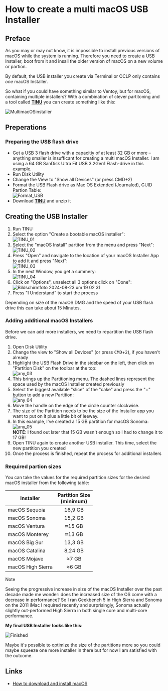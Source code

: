 # How to create a multi macOS USB Installer

## Preface 

As you may or may not know, it is impossible to install previous versions of macOS while the system is running. Therefore you need to create a USB Installer, boot from it and insall the older version of macOS on a new volume or partion. 

By default, the USB installer you create via Terminal or OCLP only contains *one* macOS Installer.

So what if you could have something similar to Ventoy, but for macOS, containing multiple installers? With a combination of clever partitoning and a tool called [**TINU**](https://github.com/ITzTravelInTime/TINU) you can create something like this:

![MultimacOSinstaller](https://github.com/user-attachments/assets/c9b28c7e-7507-443b-867f-12f3ae9ef24a)

## Preperations

### Preparing the USB flash drive

- Get a USB 3 flash drive with a capacitiy of at least 32 GB or more – anything smaller is insufficant for creating a multi macOS Installer. I am using a 64 GB SanDisk Ultra Fit USB 3.2Gen1 Flash-drive in this example.
- Run Disk Utility
- Change the View to "Show all Devices" (or press CMD+2)
- Format the USB Flash drive as Mac OS Extended (Journaled), GUID Partion Table:<br>![Format_USB](https://github.com/user-attachments/assets/57804ad3-53b9-4883-8165-f7d9e223e104)
- Download [**TINU**](https://github.com/ITzTravelInTime/TINU) and unzip it

## Creating the USB Installer

1. Run TINU
2. Select the option "Create a bootable macOS installer":<br>![TINU_01](https://github.com/user-attachments/assets/b54e78c8-f557-4f42-9f74-d6ace1918282)
3. Select the "macOS Install" partiton from the menu and press "Next":<br>![TINU_02](https://github.com/user-attachments/assets/10b03691-7602-4c04-88e2-2c4aadbca86c)
4. Press "Open" and navigate to the location of your macOS Installer App to add it and press "Next":<br>![TINU_03](https://github.com/user-attachments/assets/accf3e39-439b-4627-8787-35ac28317723)
5. In the next Window, you get a summery:<br>![TINU_04](https://github.com/user-attachments/assets/55e99ca4-f13d-497e-ba53-69be14589fde)
6. Click on "Options", unselect all 3 options click on "Done":<br>![Bildschirmfoto 2024-08-23 um 19 02 31](https://github.com/user-attachments/assets/c8177bfa-2470-467d-a2d0-88645948ee7a)
7. Press "I Understand" to start the process

Depending on size of the macOS DMG and the speed of your USB flash drive this can take about 15 Minutes.

### Adding additional macOS Installers

Before we can add more installers, we need to repartition the USB flash drive. 

1. Open Disk Utility
2. Change the view to "Show all Devices" (or press <kbd>CMD</kbd>+<kbd>2</kbd>), if you haven't already
3. Highlight the USB Flash Drive in the sidebar on the left, then click on "Partition Disk" on the toolbar at the top:<br>![any_03](https://github.com/user-attachments/assets/4e43bfe5-b290-4665-bd42-e984ef00c3b7)
4. This brings up the Partitioning menu. The dashed lines represent the space used by the macOS Installer created previously
5. Select the biggest available "slice" of the "cake" and press the "+" button to add a new Partition:<br>![any_04](https://github.com/user-attachments/assets/41263cad-8618-4c0c-90c7-c67e925c120c)
6. Move the handle on the edge of the circle counter clockwise.
7. The size of the Partition needs to be the size of the Installer app you want to put on it plus a little bit of leeway.
8. In this example, I've created a 15 GB partition for macOS Sonoma:<br>![any_05](https://github.com/user-attachments/assets/d2fe99ea-96a9-445f-bb02-41764fc2e88d)<br> **NOTE**: I found out later that 15 GB wasn't enough so I had to change it to 17 GB!
10. Open TINU again to create another USB installer. This time, select the new partition you created
11. Once the process is finished, repeat the process for additional installers

### Required partion sizes

You can take the values for the required partition sizes for the desired macOS installer from the following table:

Installer | Partition Size <br>(minimum)
----------|:-------------------------:
macOS Sequoia | 16,9 GB
macOS Sonoma | 15,2 GB
macOS Ventura | ≈15 GB
macOS Monterey | ≈13 GB
macOS Big Sur | 13,3 GB
macOS Catalina | 8,24 GB
macOS Mojave | ≈7 GB 
macOS High Sierra | ≈6 GB

> [!NOTE]
>
> Seeing the progressive increase in size of the macOS Installer over the past decade made me wonder: does the increased size of the OS come with a decrease in performance? So I ran Geekbench 5 in High Sierra and Sonoma on the 2011 iMac I required recently and surprisingly, Sonoma actually slightly out-performed High Sierra in both single core and multi-core performance.

**My final USB Installer looks like this**:

![Finished](https://github.com/user-attachments/assets/d9feafef-c839-4ded-970e-db0228021b17)

Maybe it's possible to optimize the size of the partitions more so you could maybe squeeze one more installer in there but for now I am satisfied with the outcome.

## Links

- [How to download and install macOS](https://support.apple.com/en-us/102662)
